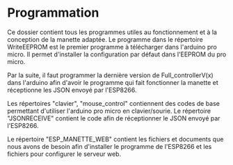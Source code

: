 # Programmation
Ce dossier contient tous les programmes utiles au fonctionnement et à la conception de la manette adaptée. 
Le programme dans le répertoire WriteEEPROM est le premier programme à télécharger dans l'arduino pro micro. Il permet d'installer la configuration par défaut dans l'EEPROM du pro micro.

Par la suite, il faut programmer la dernière version de Full_controllerV(x) dans l'arduino afin d'avoir le programme qui fait fonctionner la manette et réceptionne les JSON envoyé par l'ESP8266.

Les répertoires "clavier", "mouse_control" contiennent des codes de base permettant d'utiliser l'arduino pro micro en clavier/sourie. Le répertoire "JSONRECEIVE" contient le code afin de réceptionner le JSON envoyé par l'ESP8266.

Le répertoire "ESP_MANETTE_WEB" contient les fichiers et documents que nous avons de besoin afin d'installer le programme de l'ESP8266 et les fichiers pour configurer le serveur web. 
